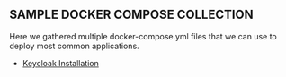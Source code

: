 ## SAMPLE DOCKER COMPOSE COLLECTION

Here we gathered multiple docker-compose.yml files that we can use to deploy most common applications.

- [Keycloak Installation](keycloak-installations) 